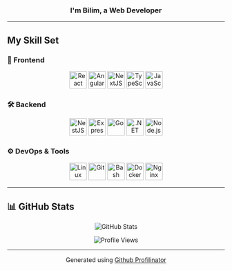 <div align="center">
    <!-- <img src="" align="center" style="width: 100%" /> -->
</div>

### <div align="center">I'm Bilim, a Web Developer</div>

---

## My Skill Set

### 🚀 Frontend
<p align="center">
    <a href="https://reactjs.org/" target="_blank"><img src="https://profilinator.rishav.dev/skills-assets/react-original-wordmark.svg" alt="React" height="40" /></a>
    <a href="https://angular.io/" target="_blank"><img src="https://profilinator.rishav.dev/skills-assets/angularjs-original.svg" alt="Angular" height="40" /></a>
    <a href="https://nextjs.org/" target="_blank"><img src="https://profilinator.rishav.dev/skills-assets/nextjs.png" alt="NextJS" height="40" /></a>
    <a href="https://www.typescriptlang.org/" target="_blank"><img src="https://profilinator.rishav.dev/skills-assets/typescript-original.svg" alt="TypeScript" height="40" /></a>
    <a href="https://www.javascript.com/" target="_blank"><img src="https://profilinator.rishav.dev/skills-assets/javascript-original.svg" alt="JavaScript" height="40" /></a>
</p>

### 🛠 Backend
<p align="center">
    <a href="https://nestjs.com/" target="_blank"><img src="https://profilinator.rishav.dev/skills-assets/nestjs.svg" alt="NestJS" height="40" /></a>
    <a href="https://expressjs.com/" target="_blank"><img src="https://profilinator.rishav.dev/skills-assets/express-original-wordmark.svg" alt="Express.js" height="40" /></a>
    <a href="https://go.dev/" target="_blank"><img src="https://profilinator.rishav.dev/skills-assets/go-original.svg" alt="Go" height="40" /></a>
    <a href="https://dotnet.microsoft.com/" target="_blank"><img src="https://profilinator.rishav.dev/skills-assets/dot-net-original-wordmark.svg" alt=".NET" height="40" /></a>
    <a href="https://nodejs.org/" target="_blank"><img src="https://profilinator.rishav.dev/skills-assets/nodejs-original-wordmark.svg" alt="Node.js" height="40" /></a>
</p>

### ⚙ DevOps & Tools
<p align="center">
    <a href="https://www.linux.org/" target="_blank"><img src="https://profilinator.rishav.dev/skills-assets/linux-original.svg" alt="Linux" height="40" /></a>
    <a href="https://github.com/" target="_blank"><img src="https://profilinator.rishav.dev/skills-assets/git-scm-icon.svg" alt="Git" height="40" /></a>
    <a href="https://www.gnu.org/software/bash/" target="_blank"><img src="https://profilinator.rishav.dev/skills-assets/gnu_bash-icon.svg" alt="Bash" height="40" /></a>
    <a href="https://www.docker.com/" target="_blank"><img src="https://profilinator.rishav.dev/skills-assets/docker-original-wordmark.svg" alt="Docker" height="40" /></a>
    <a href="https://www.nginx.com/" target="_blank"><img src="https://profilinator.rishav.dev/skills-assets/nginx-original.svg" alt="Nginx" height="40" /></a>
</p>

---

## 📊 GitHub Stats
<p align="center">
    <img src="https://github-readme-stats.vercel.app/api?username=BilimAdisov&show_icons=true&count_private=true&hide_border=true" alt="GitHub Stats" />
</p>

<p align="center">
    <img src="https://komarev.com/ghpvc/?username=BilimAdisov&&style=flat-square" alt="Profile Views" />
</p>

---

<p align="center">Generated using <a href="https://profilinator.rishav.dev/" target="_blank">Github Profilinator</a></p>
